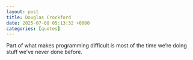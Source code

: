 ```yaml
---
layout: post
title: Douglas Crockford
date: 2025-07-08 05:13:32 +0000
categories: [quotes]
---
```


Part of what makes programming difficult is most of the time we’re doing stuff we’ve never done before.  

